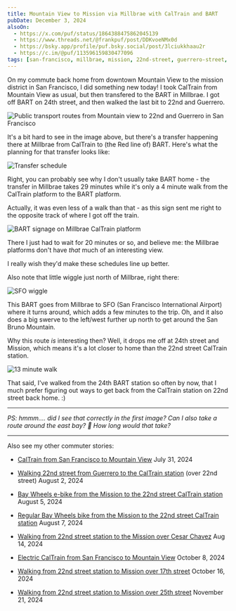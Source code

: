 ```yaml
---
title: Mountain View to Mission via Millbrae with CalTrain and BART
pubDate: December 3, 2024
alsoOn:
  - https://x.com/puf/status/1864388475862045139
  - https://www.threads.net/@frankpuf/post/DDKvoeNMx0d
  - https://bsky.app/profile/puf.bsky.social/post/3lciukkhaau2r
  - https://c.im/@puf/113596159830477096
tags: [san-francisco, millbrae, mission, 22nd-street, guerrero-street, 24th-street, caltrain, bart]
---
```


On my commute back home from downtown Mountain View to the mission district in San Francisco, I did something new today! I took CalTrain from Mountain View as usual, but then transfered to the BART in Millbrae. I got off BART on 24th street, and then walked the last bit to 22nd and Guerrero.

![Public transport routes from Mountain view to 22nd and Guerrero in San Francisco](https://i.imgur.com/s7fsFG7.png)

It's a bit hard to see in the image above, but there's a transfer happening there at Millbrae from CalTrain to (the Red line of) BART. Here's what the planning for that transfer looks like:

![Transfer schedule](https://i.imgur.com/h9HLZ3k.png)

Right, you can probably see why I don't usually take BART home - the transfer in Millbrae takes 29 minutes while it's only a 4 minute walk from the CalTrain platform to the BART platform.

Actually, it was even less of a walk than that - as this sign sent me right to the opposite track of where I got off the train.

![BART signage on Millbrae CalTrain platform](https://i.imgur.com/37ZDsVe.jpeg)

There I just had to wait for 20 minutes or so, and believe me: the Millbrae platforms don't have *that* much of an interesting view. 

I really wish they'd make these schedules line up better.

Also note that little wiggle just north of Millbrae, right there:

![SFO wiggle](https://i.imgur.com/p7y6iCU.png)

This BART goes from Millbrae to SFO (San Francisco International Airport) where it turns around, which adds a few minutes to the trip. Oh, and it also does a big swerve to the left/west further up north to get around the San Bruno Mountain.

Why this route *is* interesting then? Well, it drops me off at 24th street and Mission, which means it's a lot closer to home than the 22nd street CalTrain station.

![13 minute walk](https://i.imgur.com/eTu8LlP.png)

That said, I've walked from the 24th BART station so often by now, that I much prefer figuring out ways to get back from the CalTrain station on 22nd street back home. :)

---

*PS: hmmm.... did I see that correctly in the first image? Can I also take a route around the east bay? 🤔 How long would that take?*

---

Also see my other commuter stories:

* [CalTrain from San Francisco to Mountain View](/socials/2024-07-31-caltrain-from-san-francisco-to-mountain-view) July 31, 2024
* [Walking 22nd street from Guerrero to the CalTrain station](/socials/2024-08-02-walking-22nd-street-from-guerrero-to-the-caltrain-station) (over 22nd street) August 2, 2024
* [Bay Wheels e-bike from the Mission to the 22nd street CalTrain station](/socials/2024-08-06-bay-wheels-from-the-mission-to-the-22nd-street-caltrain-station) August 5, 2024
* [Regular Bay Wheels bike from the Mission to the 22nd street CalTrain station](/socials/2024-08-07-regular-bike-from-the-mission-to-the-22nd-street-caltrain-station) August 7, 2024
* [Walking from 22nd street station to the Mission over Cesar Chavez](/socials/2024-08-14-walking-from-22nd-street-station-to-the-mission-over-cesar-chavez) Aug 14, 2024
* [Electric CalTrain from San Francisco to Mountain View](/socials/2024-10-08-electric-caltrain-from-san-francisco-to-mountain-view) October 8, 2024

* [Walking from 22nd street station to Mission over 17th street](/socials/2024-10-16-walking-from-22nd-st-station-to-mission-over-17th) October 16, 2024

* [Walking from 22nd street station to Mission over 25th street](/socials/2024-11-22-walking-from-22nd-street-station-to-mission-over-25th-street) November 21, 2024